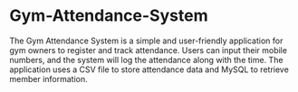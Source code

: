 # Gym-Attendance-System
 The Gym Attendance System is a simple and user-friendly application for gym owners to register and track attendance. Users can input their mobile numbers, and the system will log the attendance along with the time. The application uses a CSV file to store attendance data and MySQL to retrieve member information.
